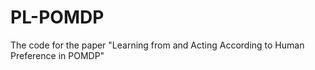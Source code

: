 # PL-POMDP
 The code for the paper "Learning from and Acting According to Human Preference in POMDP"
